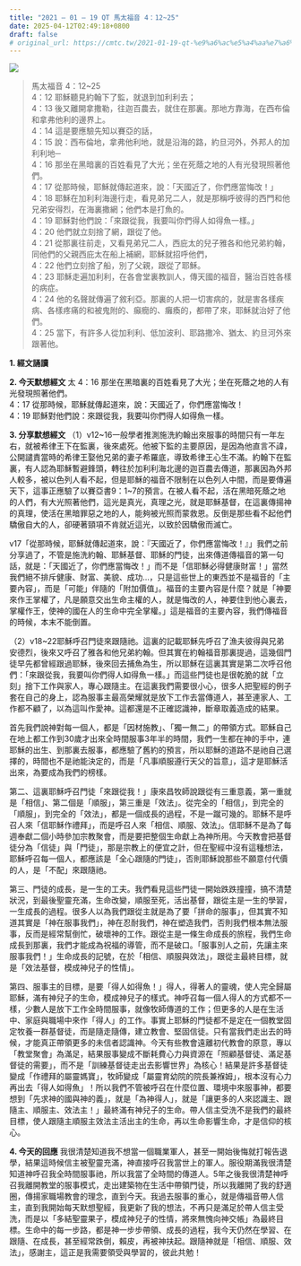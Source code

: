 ```yaml
---
title: "2021 – 01 – 19 QT 馬太福音 4：12~25"
date: 2025-04-12T02:49:18+0800
draft: false
# original_url: https://cmtc.tw/2021-01-19-qt-%e9%a6%ac%e5%a4%aa%e7%a6%8f%e9%9f%b3-4%ef%bc%9a1225
---
```


![](/images/qt.jpg)
> 馬太福音 4：12\~25  
> 4：12 耶穌聽見約翰下了監，就退到加利利去；  
> 4：13 後又離開拿撒勒，往迦百農去，就住在那裏。那地方靠海，在西布倫和拿弗他利的邊界上。  
> 4：14 這是要應驗先知以賽亞的話，  
> 4：15 說：西布倫地，拿弗他利地，就是沿海的路，約旦河外，外邦人的加利利地─  
> 4：16 那坐在黑暗裏的百姓看見了大光；坐在死蔭之地的人有光發現照著他們。  
> 4：17 從那時候，耶穌就傳起道來，說：「天國近了，你們應當悔改！」  
> 4：18 耶穌在加利利海邊行走，看見弟兄二人，就是那稱呼彼得的西門和他兄弟安得烈，在海裏撒網；他們本是打魚的。  
> 4：19 耶穌對他們說：「來跟從我，我要叫你們得人如得魚一樣。」  
> 4：20 他們就立刻捨了網，跟從了他。  
> 4：21 從那裏往前走，又看見弟兄二人，西庇太的兒子雅各和他兄弟約翰，同他們的父親西庇太在船上補網，耶穌就招呼他們，  
> 4：22 他們立刻捨了船，別了父親，跟從了耶穌。  
> 4：23 耶穌走遍加利利，在各會堂裏教訓人，傳天國的福音，醫治百姓各樣的病症。  
> 4：24 他的名聲就傳遍了敘利亞。那裏的人把一切害病的，就是害各樣疾病、各樣疼痛的和被鬼附的、癲癇的、癱瘓的，都帶了來，耶穌就治好了他們。  
> 4：25 當下，有許多人從加利利、低加波利、耶路撒冷、猶太、約旦河外來跟著他。

**1. 經文誦讀**

**2.  今天默想經文**
太 4：16 那坐在黑暗裏的百姓看見了大光；坐在死蔭之地的人有光發現照著他們。  
4：17 從那時候，耶穌就傳起道來，說：天國近了，你們應當悔改！  
4：19 耶穌對他們說：來跟從我，我要叫你們得人如得魚一樣。

**3. 分享默想經文**
（1）v12\~16一般學者推測施洗約翰出來服事的時間只有一年左右，就被希律王下在監裏，後來處死。他被下監的主要原因，是因為他直言不諱，公開譴責當時的希律王娶他兄弟的妻子希羅底，導致希律王心生不滿。約翰下在監裏，有人認為耶穌暫避鋒頭，轉往於加利利海北邊的迦百農去傳道，那裏因為外邦人較多，被以色列人看不起，但是耶穌的福音不限制在以色列人中間，而是要傳遍天下，這事正應驗了以賽亞書9：1\~7的預言。在被人看不起，活在黑暗死蔭之地的人們，有大光照著他們，這光是真光，真理之光，就是耶穌基督，在這裏傳揚神的真理，使活在黑暗罪惡之地的人，能夠被光照而蒙救恩。反倒是那些看不起他們驕傲自大的人，卻硬著頸項不肯就近這光，以致於因驕傲而滅亡。

v17「從那時候，耶穌就傳起道來，說：『天國近了，你們應當悔改！』」我們之前分享過了，不管是施洗約翰、耶穌基督、耶穌的門徒，出來傳道傳福音的第一句話，就是：「天國近了，你們應當悔改！」而不是「信耶穌必得健康財富！」當然我們絕不排斥健康、財富、美貌、成功…，只是這些世上的東西並不是福音的「主要內容」，而是「可能」伴隨的「附加價值」。福音的主要內容是什麼？就是「神要來作王掌權了，凡是願意交出生命主權的人，就是悔改的人，神要住到他心裏去，掌權作王，使神的國在人的生命中完全掌權。」這是福音的主要內容，我們傳福音的時候，本末不能倒置。

（2）v18\~22耶穌呼召門徒來跟隨祂。這裏的記載耶穌先呼召了漁夫彼得與兄弟安德烈，後來又呼召了雅各和他兄弟約翰。但其實在約翰福音那裏提過，這幾個門徒早先都曾經跟過耶穌，後來回去捕魚為生，所以耶穌在這裏其實是第二次呼召他們：「來跟從我，我要叫你們得人如得魚一樣。」而這些門徒也是很乾脆的就「立刻」捨下工作與家人，專心跟隨主。在這裏我們需要很小心，很多人把聖經的例子套在自己的身上，認為服事主最高榮耀就是放下工作去當傳道人，甚至連家人、工作都不顧了，以為這叫作愛神。這都還是不正確認識神，斷章取義造成的結果。

首先我們說神對每一個人，都是「因材施教」、「獨一無二」的帶領方式。耶穌自己在地上都工作到30歲才出來全時間服事3年半的時間，我們一生都在神的手中，連耶穌的出生、到那裏去服事，都應驗了舊約的預言，所以耶穌的道路不是祂自己選擇的，時間也不是祂能決定的，而是「凡事順服遵行天父的旨意」，這才是耶穌活出來，為要成為我們的榜樣。

第二、這裏耶穌呼召門徒「來跟從我！」康來昌牧師說跟從有三重意義，第一重就是「相信」、第二個是「順服」，第三重是「效法」。從完全的「相信」，到完全的「順服」，到完全的「效法」，都是一個成長的過程，不是一蹴可幾的。耶穌不是呼召人來「信耶穌作禮拜」，而是呼召人來「相信、順服、效法」。信耶穌不是為了每週奉獻二個小時參加宗教聚會，而是要把整個生命獻上為神所用。今天教會把基督徒分為「信徒」與「門徒」，那是宗教上的便宜之計，但在聖經中沒有這種想法，耶穌呼召每一個人，都應該是「全心跟隨的門徒」，否則耶穌說那些不願意付代價的人，是「不配」來跟隨祂。

第三、門徒的成長，是一生的工夫。我們看見這些門徒一開始跌跌撞撞，搞不清楚狀況，到最後聖靈充滿，生命改變，順服至死，活出基督，跟從主是一生的學習，一生成長的過程。很多人以為我們跟從主就是為了要「拼命的服事」，但其實不知道其實是「神在服事我們」，神在忍耐我們，神在塑造我們，否則我們根本無法服事，反而是經常幫倒忙，破壞神的工作。跟從主是一條生命成長的旅程，我們生命成長到那裏，我們才能成為祝福的導管，而不是破口。「服事別人之前，先讓主來服事我們！」生命成長的記號，在於「相信、順服與效法」，跟從主最終目標，就是「效法基督，模成神兒子的性情」。

第四、服事主的目標，是要「得人如得魚！」得人，得著人的靈魂，使人完全歸屬耶穌，滿有神兒子的生命，模成神兒子的樣式。神呼召每一個人得人的方式都不一樣，少數人是放下工作全時間服事，就像牧師傳道的工作；但更多的人是在生活中、家庭與職場中來作「得人」的工作。事實上耶穌的門徒都不是定在一個教堂固定牧養一群基督徒，而是隨走隨傳，建立教會、堅固信徒。只有當我們走出去的時候，才能真正帶領更多的未信者認識神。今天有些教會遠離初代教會的原意，專以「教堂聚會」為滿足，結果服事變成不斷耗費心力與資源在「照顧基督徒、滿足基督徒的需要」，而不是「訓練基督徒走出去影響世界」為核心！結果是許多基督徒變成「作禮拜的屬靈媽寶」，牧師變成「屬靈育幼院的院長兼褓姆」，根本沒有心力再出去「得人如得魚」！所以我們不管被呼召在什麼位置、環境中來服事神，都要想到「先求神的國與神的義」，就是「為神得人」，就是「讓更多的人來認識主、跟隨主、順服主、效法主！」最終滿有神兒子的生命。帶人信主受洗不是我們的最終目標，使人跟隨主順服主效法主活出主的生命，再以生命影響生命，才是信仰的核心。

**4. 今天的回應**
我很清楚知道我不想當一個職業軍人，甚至一開始後悔就打報告退學，結果這時候信主被聖靈充滿，神直接呼召我當世上的軍人。服役期滿我很清楚知道神呼召我全時間服事祂，所以我當了全時間的傳道人。5年之後我很清楚神呼召我離開教堂的服事模式，走出建築物在生活中帶領門徒，所以我離開了我的舒適圈，傳揚家職場教會的理念，直到今天。我過去服事的重心，就是傳福音帶人信主，直到我開始每天默想聖經，我更新了我的想法，不再只是滿足於帶人信主受洗，而是以「多結聖靈果子，模成神兒子的性情，將來無愧向神交帳」為最終目標。生命中的每一步路，都是神一步步帶領、成長的過程，我今天仍然在學習、在跟隨、在成長，甚至經常跌倒，賴皮，再被神扶起。跟隨神就是「相信、順服、效法」，感謝主，這正是我需要領受與學習的，彼此共勉！
